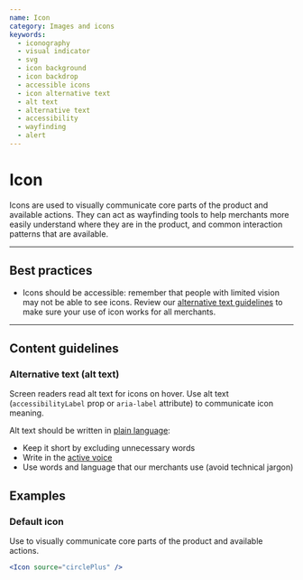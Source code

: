 ```yaml
---
name: Icon
category: Images and icons
keywords:
  - iconography
  - visual indicator
  - svg
  - icon background
  - icon backdrop
  - accessible icons
  - icon alternative text
  - alt text
  - alternative text
  - accessibility
  - wayfinding
  - alert
---
```


# Icon

Icons are used to visually communicate core parts of the product and available actions. They can act as wayfinding tools to help merchants more easily understand where they are in the product, and common interaction patterns that are available.

---

## Best practices

- Icons should be accessible: remember that people with limited vision may not be able to see icons. Review our [alternative text guidelines](/content/alternative-text) to make sure your use of icon works for all merchants.

---

## Content guidelines

### Alternative text (alt text)

Screen readers read alt text for icons on hover. Use alt text (`accessibilityLabel` prop or `aria-label` attribute) to communicate icon meaning.

Alt text should be written in [plain language](/content/grammar-and-mechanics#plain-language):

- Keep it short by excluding unnecessary words
- Write in the [active voice](/content/grammar-and-mechanics#active-and-passive-voice)
- Use words and language that our merchants use (avoid technical jargon)

## Examples

### Default icon

Use to visually communicate core parts of the product and available actions.

```jsx
<Icon source="circlePlus" />
```
